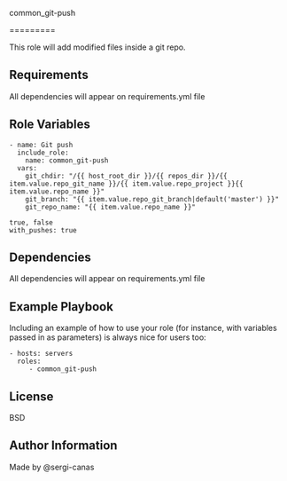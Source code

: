 common_git-push

=========

This role will add modified files inside a git repo.

Requirements
------------

All dependencies will appear on requirements.yml file

Role Variables
--------------

    - name: Git push
      include_role:
        name: common_git-push
      vars:
        git_chdir: "/{{ host_root_dir }}/{{ repos_dir }}/{{ item.value.repo_git_name }}/{{ item.value.repo_project }}{{ item.value.repo_name }}"
        git_branch: "{{ item.value.repo_git_branch|default('master') }}"
        git_repo_name: "{{ item.value.repo_name }}"

    true, false
    with_pushes: true

Dependencies
------------

All dependencies will appear on requirements.yml file

Example Playbook
----------------

Including an example of how to use your role (for instance, with variables passed in as parameters) is always nice for users too:

    - hosts: servers
      roles:
         - common_git-push

License
-------

BSD

Author Information
------------------
Made by @sergi-canas
